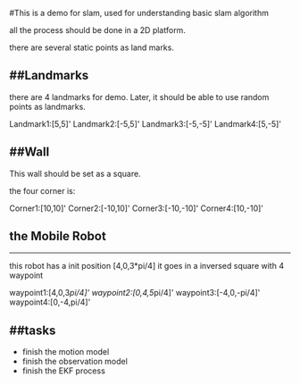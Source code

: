 #This is a demo for slam, used for understanding basic slam algorithm

all the process should be done in a 2D platform.

there are several static points as land marks.

##Landmarks
---
there are 4 landmarks for demo. Later, it should be able to use random points as landmarks.

Landmark1:[5,5]'
Landmark2:[-5,5]'
Landmark3:[-5,-5]'
Landmark4:[5,-5]'

##Wall
---
This wall should be set as a square.

the four corner is:

Corner1:[10,10]'
Corner2:[-10,10]'
Corner3:[-10,-10]'
Corner4:[10,-10]'

## the Mobile Robot
---
this robot has a init position [4,0,3*pi/4]
it goes in a inversed square with 4 waypoint

waypoint1:[4,0,3*pi/4]'
waypoint2:[0,4,5*pi/4]'
waypoint3:[-4,0,-pi/4]'
waypoint4:[0,-4,pi/4]'


##tasks
---

- finish the motion model
- finish the observation model
- finish the EKF process